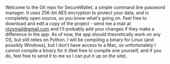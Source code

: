 Welcome to the Git repo for SecureWallet, a simple command line password manager. It uses 256-bit AES encryption to protect your data, and is completely open source, so you know what's going on. Feel free to download and edit a copy of the project - send me a mail at ritzymail@gmail.com and I'll probably add your changes if they make a difference in the app. As of now, the app should theoretically work on any OS, but still relies on Python. I will be compiling a binary for Linux (and possibly Windows), but I don't have access to a Mac, so unfortunately I cannot compile a binary for it (feel free to compile one yourself, and if you do, feel free to send it to me so I can put it up on the site).